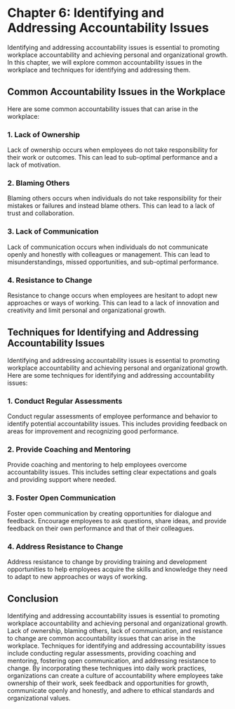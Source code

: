 Chapter 6: Identifying and Addressing Accountability Issues
===========================================================

Identifying and addressing accountability issues is essential to promoting workplace accountability and achieving personal and organizational growth. In this chapter, we will explore common accountability issues in the workplace and techniques for identifying and addressing them.

Common Accountability Issues in the Workplace
---------------------------------------------

Here are some common accountability issues that can arise in the workplace:

### 1. Lack of Ownership

Lack of ownership occurs when employees do not take responsibility for their work or outcomes. This can lead to sub-optimal performance and a lack of motivation.

### 2. Blaming Others

Blaming others occurs when individuals do not take responsibility for their mistakes or failures and instead blame others. This can lead to a lack of trust and collaboration.

### 3. Lack of Communication

Lack of communication occurs when individuals do not communicate openly and honestly with colleagues or management. This can lead to misunderstandings, missed opportunities, and sub-optimal performance.

### 4. Resistance to Change

Resistance to change occurs when employees are hesitant to adopt new approaches or ways of working. This can lead to a lack of innovation and creativity and limit personal and organizational growth.

Techniques for Identifying and Addressing Accountability Issues
---------------------------------------------------------------

Identifying and addressing accountability issues is essential to promoting workplace accountability and achieving personal and organizational growth. Here are some techniques for identifying and addressing accountability issues:

### 1. Conduct Regular Assessments

Conduct regular assessments of employee performance and behavior to identify potential accountability issues. This includes providing feedback on areas for improvement and recognizing good performance.

### 2. Provide Coaching and Mentoring

Provide coaching and mentoring to help employees overcome accountability issues. This includes setting clear expectations and goals and providing support where needed.

### 3. Foster Open Communication

Foster open communication by creating opportunities for dialogue and feedback. Encourage employees to ask questions, share ideas, and provide feedback on their own performance and that of their colleagues.

### 4. Address Resistance to Change

Address resistance to change by providing training and development opportunities to help employees acquire the skills and knowledge they need to adapt to new approaches or ways of working.

Conclusion
----------

Identifying and addressing accountability issues is essential to promoting workplace accountability and achieving personal and organizational growth. Lack of ownership, blaming others, lack of communication, and resistance to change are common accountability issues that can arise in the workplace. Techniques for identifying and addressing accountability issues include conducting regular assessments, providing coaching and mentoring, fostering open communication, and addressing resistance to change. By incorporating these techniques into daily work practices, organizations can create a culture of accountability where employees take ownership of their work, seek feedback and opportunities for growth, communicate openly and honestly, and adhere to ethical standards and organizational values.
